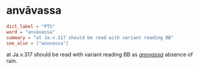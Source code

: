 # anvāvassa

``` toml
dict_label = "PTS"
word = "anvāvassa"
summary = "at Ja.v.317 should be read with variant reading BB"
see_also = ["anovassa"]
```

at Ja.v.317 should be read with variant reading BB as *[anovassa](anovassa.md)* absence of rain.

